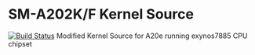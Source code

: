 # SM-A202K/F Kernel Source
[![Build Status](https://travis-ci.com/roynatech2544/Samsung_Device_A20e_Kernel.svg?branch=Kernel_4.4.177)](https://travis-ci.com/roynatech2544/Samsung_Device_A20e_Kernel)
Modified Kernel Source for A20e running exynos7885 CPU chipset

